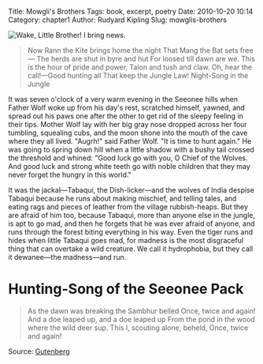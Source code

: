 Title: Mowgli's Brothers
Tags: book, excerpt, poetry
Date: 2010-10-20 10:14
Category: chapter1
Author: Rudyard Kipling
Slug: mowglis-brothers

![Wake, Little Brother! I bring news.]({filename}/images/jungle_book.png)

 > Now Rann the Kite brings home the night
 >   That Mang the Bat sets free—
 > The herds are shut in byre and hut
 >   For loosed till dawn are we.
 > This is the hour of pride and power,
 >   Talon and tush and claw.
 > Oh, hear the call!—Good hunting all
 >   That keep the Jungle Law!
 > Night-Song in the Jungle

It was seven o'clock of a very warm evening in the Seeonee hills when Father Wolf woke up from his day's rest, scratched himself, yawned, and spread out his paws one after the other to get rid of the sleepy feeling in their tips. Mother Wolf lay with her big gray nose dropped across her four tumbling, squealing cubs, and the moon shone into the mouth of the cave where they all lived. "Augrh!" said Father Wolf. "It is time to hunt again." He was going to spring down hill when a little shadow with a bushy tail crossed the threshold and whined: "Good luck go with you, O Chief of the Wolves. And good luck and strong white teeth go with noble children that they may never forget the hungry in this world."

It was the jackal—Tabaqui, the Dish-licker—and the wolves of India despise Tabaqui because he runs about making mischief, and telling tales, and eating rags and pieces of leather from the village rubbish-heaps. But they are afraid of him too, because Tabaqui, more than anyone else in the jungle, is apt to go mad, and then he forgets that he was ever afraid of anyone, and runs through the forest biting everything in his way. Even the tiger runs and hides when little Tabaqui goes mad, for madness is the most disgraceful thing that can overtake a wild creature. We call it hydrophobia, but they call it dewanee—the madness—and run.

# Hunting-Song of the Seeonee Pack

>  As the dawn was breaking the Sambhur belled
>    Once, twice and again!
>  And a doe leaped up, and a doe leaped up
>    From the pond in the wood where the wild deer sup.
>  This I, scouting alone, beheld,
>    Once, twice and again!

Source: [Gutenberg](https://www.gutenberg.org/ebooks/236)